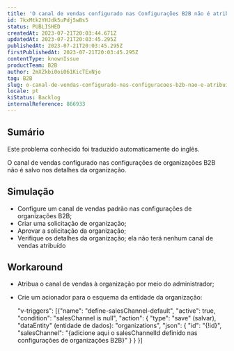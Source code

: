 ```yaml
---
title: 'O canal de vendas configurado nas Configurações B2B não é atribuído após a aprovação das Organizações'
id: 7kxMtk2YHJdk5uPdj5wBs5
status: PUBLISHED
createdAt: 2023-07-21T20:03:44.671Z
updatedAt: 2023-07-21T20:03:45.295Z
publishedAt: 2023-07-21T20:03:45.295Z
firstPublishedAt: 2023-07-21T20:03:45.295Z
contentType: knownIssue
productTeam: B2B
author: 2mXZkbi0oi061KicTExNjo
tag: B2B
slug: o-canal-de-vendas-configurado-nas-configuracoes-b2b-nao-e-atribuido-apos-a-aprovacao-das-organizacoes
locale: pt
kiStatus: Backlog
internalReference: 866933
---
```


## Sumário

<div class="alert alert-info">
  <p>Este problema conhecido foi traduzido automaticamente do inglês.</p>
</div>


O canal de vendas configurado nas configurações de organizações B2B não é salvo nos detalhes da organização.

## Simulação



- Configure um canal de vendas padrão nas configurações de organizações B2B;
- Criar uma solicitação de organização;
- Aprovar a solicitação da organização;
- Verifique os detalhes da organização; ela não terá nenhum canal de vendas atribuído

## Workaround



- Atribua o canal de vendas à organização por meio do administrador;
- Crie um acionador para o esquema da entidade da organização:

    "v-triggers": [{"name": "define-salesChannel-default", "active": true, "condition": "salesChannel is null", "action": { "type": "save" (salvar), "dataEntity" (entidade de dados): "organizations", "json": { "id": "{!id}", "salesChannel": "{adicione aqui o salesChannelId definido nas configurações de organizações B2B}" } } }]





